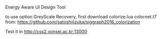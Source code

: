 Energy Aware UI Design Tool

to use option GreyScale Recovery, first download
colorize.lua
colornet.t7
from: https://github.com/satoshiiizuka/siggraph2016_colorization

Test it in 
http://css2.yonsei.ac.kr:13000
